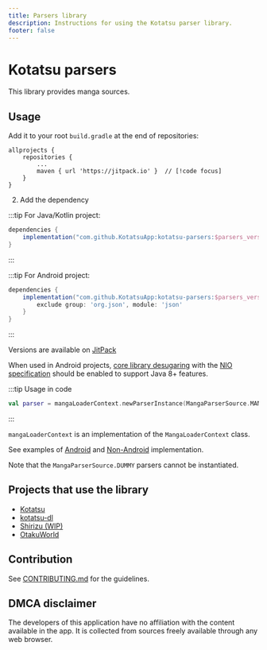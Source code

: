 ```yaml
---
title: Parsers library
description: Instructions for using the Kotatsu parser library.
footer: false
---
```


# Kotatsu parsers
This library provides manga sources.

## Usage
Add it to your root `build.gradle` at the end of repositories:

```groovy{4}
allprojects {
	repositories {
		...
		maven { url 'https://jitpack.io' }  // [!code focus]
	}
}
```

2. Add the dependency

:::tip For Java/Kotlin project:
```groovy
dependencies {
    implementation("com.github.KotatsuApp:kotatsu-parsers:$parsers_version")
}
```
:::

:::tip For Android project:
```groovy
dependencies {
    implementation("com.github.KotatsuApp:kotatsu-parsers:$parsers_version") {
        exclude group: 'org.json', module: 'json'
    }
}
```
:::

Versions are available on [JitPack](https://jitpack.io/#KotatsuApp/kotatsu-parsers)

When used in Android
projects, [core library desugaring](https://developer.android.com/studio/write/java8-support#library-desugaring) with
the [NIO specification](https://developer.android.com/studio/write/java11-nio-support-table) should be enabled to
support Java 8+ features.


:::tip Usage in code
```kotlin
val parser = mangaLoaderContext.newParserInstance(MangaParserSource.MANGADEX)
```
:::

`mangaLoaderContext` is an implementation of the `MangaLoaderContext` class.

See examples
of [Android](https://github.com/KotatsuApp/Kotatsu/blob/devel/app/src/main/kotlin/org/koitharu/kotatsu/core/parser/MangaLoaderContextImpl.kt)
and [Non-Android](https://github.com/KotatsuApp/kotatsu-dl/blob/master/src/jvmMain/kotlin/org/koitharu/kotatsu_dl/logic/MangaLoaderContextImpl.kt)
implementation.

Note that the `MangaParserSource.DUMMY` parsers cannot be instantiated.

## Projects that use the library

- [Kotatsu](https://github.com/KotatsuApp/Kotatsu)
- [kotatsu-dl](https://github.com/KotatsuApp/kotatsu-dl)
- [Shirizu (WIP)](https://github.com/ztimms73/shirizu)
- [OtakuWorld](https://github.com/jakepurple13/OtakuWorld)

## Contribution

See [CONTRIBUTING.md](./CONTRIBUTING.md) for the guidelines.

## DMCA disclaimer

The developers of this application have no affiliation with the content available in the app. It is collected from
sources freely available through any web browser.